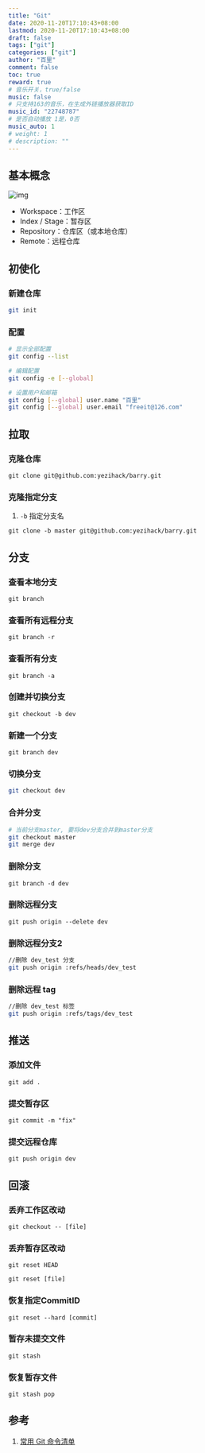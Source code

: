 ```yaml
---
title: "Git"
date: 2020-11-20T17:10:43+08:00
lastmod: 2020-11-20T17:10:43+08:00
draft: false
tags: ["git"]
categories: ["git"]
author: "百里"
comment: false
toc: true
reward: true
# 音乐开关，true/false
music: false
# 只支持163的音乐，在生成外链播放器获取ID
music_id: "22748787"
# 是否自动播放 1是，0否
music_auto: 1
# weight: 1
# description: ""
---
```


## 基本概念

![img](http://www.ruanyifeng.com/blogimg/asset/2015/bg2015120901.png)

- Workspace：工作区
- Index / Stage：暂存区
- Repository：仓库区（或本地仓库）
- Remote：远程仓库



## 初使化

### 新建仓库

```sh
git init 
```

### 配置

```sh
# 显示全部配置
git config --list 

# 编辑配置
git config -e [--global]

# 设置用户和邮箱
git config [--global] user.name "百里"
git config [--global] user.email "freeit@126.com"
```

## 拉取

### 克隆仓库

`git clone git@github.com:yezihack/barry.git `

### 克隆指定分支

1. `-b` 指定分支名

`git clone -b master git@github.com:yezihack/barry.git`

## 分支 

### 查看本地分支

`git branch`

### 查看所有远程分支 

`git branch -r`

### 查看所有分支 

`git branch -a`

### 创建并切换分支

`git checkout -b dev`

### 新建一个分支 

`git branch dev`

### 切换分支

```sh
git checkout dev
```

### 合并分支 

```sh
# 当前分支master, 要将dev分支合并到master分支
git checkout master
git merge dev
```

### 删除分支 

`git branch -d dev`

### 删除远程分支

`git push origin --delete dev`

### 删除远程分支2

```sh
//删除 dev_test 分支
git push origin :refs/heads/dev_test
```

### 删除远程 tag

```sh
//删除 dev_test 标签
git push origin :refs/tags/dev_test
```

## 推送

### 添加文件

`git add .`

### 提交暂存区

`git commit -m "fix"`

### 提交远程仓库

`git push origin dev`

## 回滚

###  丢弃工作区改动

`git checkout -- [file]`

### 丢弃暂存区改动

`git reset HEAD`

`git reset [file]`

### 恢复指定CommitID

`git reset --hard [commit]`

### 暂存未提交文件

`git stash`

### 恢复暂存文件

`git stash pop`

## 参考

1. [常用 Git 命令清单](https://www.ruanyifeng.com/blog/2015/12/git-cheat-sheet.html)